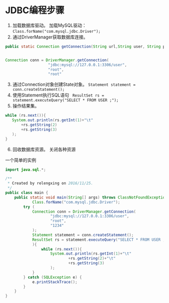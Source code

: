 # JDBC编程步骤

1. 加载数据库驱动。
加载MySQL驱动：
`Class.forName("com.mysql.jdbc.Driver");`
2. 通过DriverManager获取数据库连接。
```java
public static Connection getConnection(String url,String user, String password)
```
```java

Connection conn = DriverManager.getConnection(
                   "jdbc:mysql://127.0.0.1:3306/user",
                   "root",
                   "root"
```
3. 通过Connection对象创建State对象。
`Statement statement = conn.createStatement();`
4. 使用Statement执行SQL语句
` ResultSet rs = statement.executeQuery("SELECT * FROM USER ;");`
5. 操作结果集。
```java
while (rs.next()){
   System.out.println(rs.getInt(1)+"\t"
       +rs.getString(2)
       +rs.getString(3)
   );
}
```
6. 回收数据库资源。
关闭各种资源



一个简单的实例
```java
import java.sql.*;

/**
 * Created by relengxing on 2016/11/25.
 */
public class main {
    public static void main(String[] args) throws ClassNotFoundException {
            Class.forName("com.mysql.jdbc.Driver");
        try (
            Connection conn = DriverManager.getConnection(
                    "jdbc:mysql://127.0.0.1:3306/user",
                    "root",
                    "1234"
            );
            Statement statement = conn.createStatement();
            ResultSet rs = statement.executeQuery("SELECT * FROM USER ;");
            ){
                while (rs.next()){
                    System.out.println(rs.getInt(1)+"\t"
                            +rs.getString(2)+"\t"
                            +rs.getString(3)
                    );
            }
        } catch (SQLException e) {
            e.printStackTrace();
        }
    }
}

```
